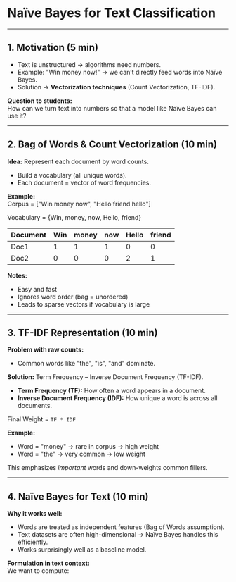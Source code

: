 # Naïve Bayes for Text Classification

---

## 1. Motivation (5 min)

- Text is unstructured → algorithms need numbers.  
- Example: "Win money now!" → we can’t directly feed words into Naïve Bayes.  
- Solution → **Vectorization techniques** (Count Vectorization, TF-IDF).  

**Question to students:**  
How can we turn text into numbers so that a model like Naïve Bayes can use it?

---

## 2. Bag of Words & Count Vectorization (10 min)

**Idea:** Represent each document by word counts.  
- Build a vocabulary (all unique words).  
- Each document = vector of word frequencies.  

**Example:**  
Corpus = ["Win money now", "Hello friend hello"]

Vocabulary = {Win, money, now, Hello, friend}

| Document | Win | money | now | Hello | friend |
|----------|-----|-------|-----|-------|--------|
| Doc1     | 1   | 1     | 1   | 0     | 0      |
| Doc2     | 0   | 0     | 0   | 2     | 1      |

**Notes:**  
- Easy and fast  
- Ignores word order (bag = unordered)  
- Leads to sparse vectors if vocabulary is large  

---

## 3. TF-IDF Representation (10 min)

**Problem with raw counts:**  
- Common words like "the", "is", "and" dominate.  

**Solution:** Term Frequency – Inverse Document Frequency (TF-IDF).  

- **Term Frequency (TF):** How often a word appears in a document.  
- **Inverse Document Frequency (IDF):** How unique a word is across all documents.  

Final Weight = `TF * IDF`  

**Example:**  
- Word = "money" → rare in corpus → high weight  
- Word = "the" → very common → low weight  

This emphasizes *important* words and down-weights common fillers.

---

## 4. Naïve Bayes for Text (10 min)

**Why it works well:**  
- Words are treated as independent features (Bag of Words assumption).  
- Text datasets are often high-dimensional → Naïve Bayes handles this efficiently.  
- Works surprisingly well as a baseline model.

**Formulation in text context:**  
We want to compute:

